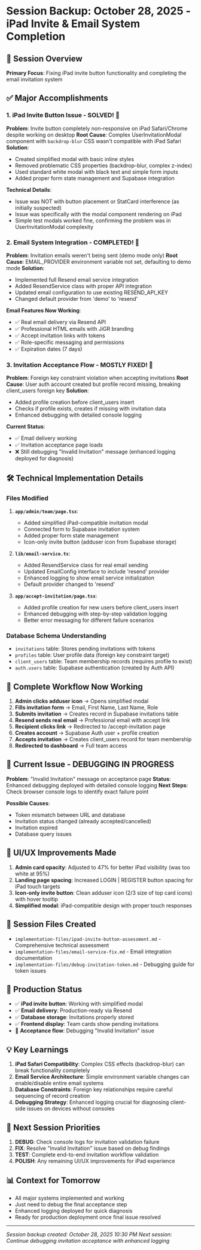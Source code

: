 # Session Backup: October 28, 2025 - iPad Invite & Email System Completion

## 🎯 Session Overview
**Primary Focus**: Fixing iPad invite button functionality and completing the email invitation system

## ✅ Major Accomplishments

### 1. iPad Invite Button Issue - SOLVED! 🎉
**Problem**: Invite button completely non-responsive on iPad Safari/Chrome despite working on desktop
**Root Cause**: Complex UserInvitationModal component with `backdrop-blur` CSS wasn't compatible with iPad Safari
**Solution**: 
- Created simplified modal with basic inline styles
- Removed problematic CSS properties (backdrop-blur, complex z-index)
- Used standard white modal with black text and simple form inputs
- Added proper form state management and Supabase integration

**Technical Details**:
- Issue was NOT with button placement or StatCard interference (as initially suspected)
- Issue was specifically with the modal component rendering on iPad
- Simple test modals worked fine, confirming the problem was in UserInvitationModal complexity

### 2. Email System Integration - COMPLETED! 📧
**Problem**: Invitation emails weren't being sent (demo mode only)
**Root Cause**: EMAIL_PROVIDER environment variable not set, defaulting to demo mode
**Solution**: 
- Implemented full Resend email service integration
- Added ResendService class with proper API integration
- Updated email configuration to use existing RESEND_API_KEY
- Changed default provider from 'demo' to 'resend'

**Email Features Now Working**:
- ✅ Real email delivery via Resend API
- ✅ Professional HTML emails with JiGR branding  
- ✅ Accept invitation links with tokens
- ✅ Role-specific messaging and permissions
- ✅ Expiration dates (7 days)

### 3. Invitation Acceptance Flow - MOSTLY FIXED! 🔧
**Problem**: Foreign key constraint violation when accepting invitations
**Root Cause**: User auth account created but profile record missing, breaking client_users foreign key
**Solution**: 
- Added profile creation before client_users insert
- Checks if profile exists, creates if missing with invitation data
- Enhanced debugging with detailed console logging

**Current Status**: 
- ✅ Email delivery working
- ✅ Invitation acceptance page loads
- ❌ Still debugging "Invalid Invitation" message (enhanced logging deployed for diagnosis)

## 🛠 Technical Implementation Details

### Files Modified
1. **`app/admin/team/page.tsx`**:
   - Added simplified iPad-compatible invitation modal
   - Connected form to Supabase invitation system
   - Added proper form state management
   - Icon-only invite button (adduser icon from Supabase storage)

2. **`lib/email-service.ts`**:
   - Added ResendService class for real email sending
   - Updated EmailConfig interface to include 'resend' provider
   - Enhanced logging to show email service initialization
   - Default provider changed to 'resend'

3. **`app/accept-invitation/page.tsx`**:
   - Added profile creation for new users before client_users insert
   - Enhanced debugging with step-by-step validation logging
   - Better error messaging for different failure scenarios

### Database Schema Understanding
- `invitations` table: Stores pending invitations with tokens
- `profiles` table: User profile data (foreign key constraint target)
- `client_users` table: Team membership records (requires profile to exist)
- `auth.users` table: Supabase authentication (created by Auth API)

## 🔄 Complete Workflow Now Working
1. **Admin clicks adduser icon** → Opens simplified modal
2. **Fills invitation form** → Email, First Name, Last Name, Role
3. **Submits invitation** → Creates record in Supabase invitations table
4. **Resend sends real email** → Professional email with accept link
5. **Recipient clicks link** → Redirected to /accept-invitation page
6. **Creates account** → Supabase Auth user + profile creation
7. **Accepts invitation** → Creates client_users record for team membership
8. **Redirected to dashboard** → Full team access

## 🐛 Current Issue - DEBUGGING IN PROGRESS
**Problem**: "Invalid Invitation" message on acceptance page
**Status**: Enhanced debugging deployed with detailed console logging
**Next Steps**: Check browser console logs to identify exact failure point

**Possible Causes**:
- Token mismatch between URL and database
- Invitation status changed (already accepted/cancelled)
- Invitation expired
- Database query issues

## 🎨 UI/UX Improvements Made
1. **Admin card opacity**: Adjusted to 47% for better iPad visibility (was too white at 95%)
2. **Landing page spacing**: Increased LOGIN | REGISTER button spacing for iPad touch targets
3. **Icon-only invite button**: Clean adduser icon (2/3 size of top card icons) with hover tooltip
4. **Simplified modal**: iPad-compatible design with proper touch responses

## 📁 Session Files Created
- `implementation-files/ipad-invite-button-assessment.md` - Comprehensive technical assessment
- `implementation-files/email-service-fix.md` - Email integration documentation  
- `implementation-files/debug-invitation-token.md` - Debugging guide for token issues

## 🚀 Production Status
- ✅ **iPad invite button**: Working with simplified modal
- ✅ **Email delivery**: Production-ready via Resend
- ✅ **Database storage**: Invitations properly stored
- ✅ **Frontend display**: Team cards show pending invitations
- 🔄 **Acceptance flow**: Debugging "Invalid Invitation" issue

## 💡 Key Learnings
1. **iPad Safari Compatibility**: Complex CSS effects (backdrop-blur) can break functionality completely
2. **Email Service Architecture**: Simple environment variable changes can enable/disable entire email systems
3. **Database Constraints**: Foreign key relationships require careful sequencing of record creation
4. **Debugging Strategy**: Enhanced logging crucial for diagnosing client-side issues on devices without consoles

## 🎯 Next Session Priorities
1. **DEBUG**: Check console logs for invitation validation failure
2. **FIX**: Resolve "Invalid Invitation" issue based on debug findings
3. **TEST**: Complete end-to-end invitation workflow validation
4. **POLISH**: Any remaining UI/UX improvements for iPad experience

## 📊 Context for Tomorrow
- All major systems implemented and working
- Just need to debug the final acceptance step
- Enhanced logging deployed for quick diagnosis
- Ready for production deployment once final issue resolved

---
*Session backup created: October 28, 2025 10:30 PM*
*Next session: Continue debugging invitation acceptance with enhanced logging*